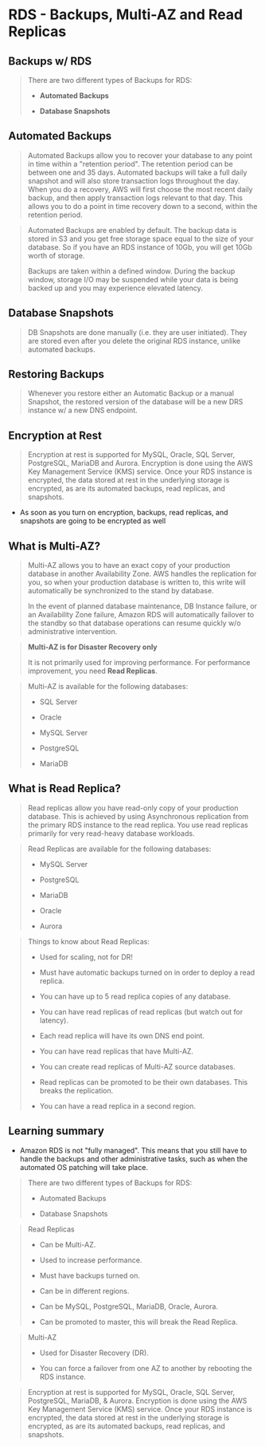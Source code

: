 # RDS - Backups, Multi-AZ and Read Replicas

## Backups w/ RDS

> There are two different types of Backups for RDS:
>
> * **Automated Backups**
>
> * **Database Snapshots**

## Automated Backups

> Automated Backups allow you to recover your database to any point in time within a "retention period". The retention period can be between one and 35 days. Automated backups will take a full daily snapshot and will also store transaction logs throughout the day. When you do a recovery, AWS will first choose the most recent daily backup, and then apply transaction logs relevant to that day. This allows you to do a point in time recovery down to a second, within the retention period.

> Automated Backups are enabled by default. The backup data is stored in S3 and you get free storage space equal to the size of your database. So if you have an RDS instance of 10Gb, you will get 10Gb worth of storage.
>
> Backups are taken within a defined window. During the backup window, storage I/O may be suspended while your data is being backed up and you may experience elevated latency.

## Database Snapshots

> DB Snapshots are done manually (i.e. they are user initiated). They are stored even after you delete the original RDS instance, unlike automated backups.

## Restoring Backups

> Whenever you restore either an Automatic Backup or a manual Snapshot, the restored version of the database will be a new DRS instance w/ a new DNS endpoint.

## Encryption at Rest

> Encryption at rest is supported for MySQL, Oracle, SQL Server, PostgreSQL, MariaDB and Aurora. Encryption is done using the AWS Key Management Service (KMS) service. Once your RDS instance is encrypted, the data stored at rest in the underlying storage is encrypted, as are its automated backups, read replicas, and snapshots.

* As soon as you turn on encryption, backups, read replicas, and snapshots are going to be encrypted as well

## What is Multi-AZ?

> Multi-AZ allows you to have an exact copy of your production database in another Availability Zone. AWS handles the replication for you, so when your production database is written to, this write will automatically be synchronized to the stand by database.
>
> In the event of planned database maintenance, DB Instance failure, or an Availability Zone failure, Amazon RDS will automatically failover to the standby so that database operations can resume quickly w/o administrative intervention.

> **Multi-AZ is for Disaster Recovery only**
>
> It is not primarily used for improving performance. For performance improvement, you need **Read Replicas**.

> Multi-AZ is available for the following databases:
>
> * SQL Server
>
> * Oracle
>
> * MySQL Server
>
> * PostgreSQL
>
> * MariaDB

## What is Read Replica?

> Read replicas allow you have read-only copy of your production database. This is achieved by using Asynchronous replication from the primary RDS instance to the read replica. You use read replicas primarily for very read-heavy database workloads.

> Read Replicas are available for the following databases:
>
> * MySQL Server
>
> * PostgreSQL
>
> * MariaDB
>
> * Oracle
>
> * Aurora

> Things to know about Read Replicas:
>
> * Used for scaling, not for DR!
>
> * Must have automatic backups turned on in order to deploy a read replica.
>
> * You can have up to 5 read replica copies of any database.
>
> * You can have read replicas of read replicas (but watch out for latency).
>
> * Each read replica will have its own DNS end point.
>
> * You can have read replicas that have Multi-AZ.
>
> * You can create read replicas of Multi-AZ source databases.
>
> * Read replicas can be promoted to be their own databases. This breaks the replication.
>
> * You can have a read replica in a second region.

## Learning summary

* Amazon RDS is not "fully managed". This means that you still have to handle the backups and other administrative tasks, such as when the automated OS patching will take place.

> There are two different types of Backups for RDS:
>
> * Automated Backups
>
> * Database Snapshots

> Read Replicas
>
> * Can be Multi-AZ.
>
> * Used to increase performance.
>
> * Must have backups turned on.
>
> * Can be in different regions.
>
> * Can be MySQL, PostgreSQL, MariaDB, Oracle, Aurora.
>
> * Can be promoted to master, this will break the Read Replica.

> Multi-AZ
>
> * Used for Disaster Recovery (DR).
>
> * You can force a failover from one AZ to another by rebooting the RDS instance.

> Encryption at rest is supported for MySQL, Oracle, SQL Server, PostgreSQL, MariaDB, & Aurora. Encryption is done using the AWS Key Management Service (KMS) service. Once your RDS instance is encrypted, the data stored at rest in the underlying storage is encrypted, as are its automated backups, read replicas, and snapshots.
